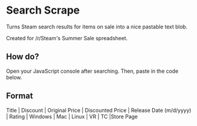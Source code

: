 # Search Scrape
Turns Steam search results for items on sale into a nice pastable text blob.

Created for /r/Steam's Summer Sale spreadsheet.

## How do?
Open your JavaScript console after searching. Then, paste in the code below.

## Format
Title | Discount | Original Price | Discounted Price | Release Date (m/d/yyyy) | Rating | Windows | Mac | Linux | VR | TC |Store Page